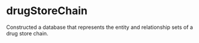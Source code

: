 # drugStoreChain
Constructed a database that represents the entity and relationship sets of a drug store chain.
